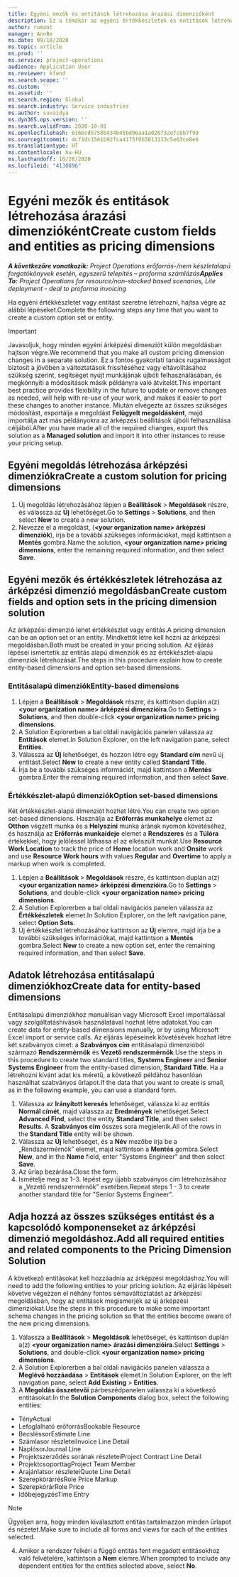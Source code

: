 ```yaml
---
title: Egyéni mezők és entitások létrehozása árazási dimenzióként
description: Ez a témakör az egyéni értékkészletek és entitások létrehozását ismerteti.
author: rumant
manager: AnnBe
ms.date: 09/18/2020
ms.topic: article
ms.prod: ''
ms.service: project-operations
audience: Application User
ms.reviewer: kfend
ms.search.scope: ''
ms.custom: ''
ms.assetid: ''
ms.search.region: Global
ms.search.industry: Service industries
ms.author: suvaidya
ms.dyn365.ops.version: ''
ms.search.validFrom: 2020-10-01
ms.openlocfilehash: 616bcd5758b434b45bd06aa1a026f32efc8b7f99
ms.sourcegitcommit: 4cf1dc1561b92fca4175f0b3813133c5e63ce8e6
ms.translationtype: HT
ms.contentlocale: hu-HU
ms.lasthandoff: 10/28/2020
ms.locfileid: "4130896"
---
```

# <a name="create-custom-fields-and-entities-as-pricing-dimensions"></a><span data-ttu-id="20dd1-103">Egyéni mezők és entitások létrehozása árazási dimenzióként</span><span class="sxs-lookup"><span data-stu-id="20dd1-103">Create custom fields and entities as pricing dimensions</span></span>

<span data-ttu-id="20dd1-104">_**A következőre vonatkozik:** Project Operations erőforrás-/nem készletalapú forgatókönyvek esetén, egyszerű telepítés – proforma számlázás_</span><span class="sxs-lookup"><span data-stu-id="20dd1-104">_**Applies To:** Project Operations for resource/non-stocked based scenarios, Lite deployment - deal to proforma invoicing_</span></span>

<span data-ttu-id="20dd1-105">Ha egyéni értékkészletet vagy entitást szeretne létrehozni, hajtsa végre az alábbi lépéseket.</span><span class="sxs-lookup"><span data-stu-id="20dd1-105">Complete the following steps any time that you want to create a custom option set or entity.</span></span>

> [!IMPORTANT]
> <span data-ttu-id="20dd1-106">Javasoljuk, hogy minden egyéni árképzési dimenziót külön megoldásban hajtson végre.</span><span class="sxs-lookup"><span data-stu-id="20dd1-106">We recommend that you make all custom pricing dimension changes in a separate solution.</span></span> <span data-ttu-id="20dd1-107">Ez a fontos gyakorlati tanács rugalmasságot biztosít a jövőben a változtatások frissítéséhez vagy eltávolításához szükség szerint, segítséget nyújt munkájának újbóli felhasználásában, és megkönnyíti a módosítások másik példányra való átvitelét.</span><span class="sxs-lookup"><span data-stu-id="20dd1-107">This important best practice provides flexibility in the future to update or remove changes as needed, will help with re-use of your work, and makes it easier to port these changes to another instance.</span></span> <span data-ttu-id="20dd1-108">Miután elvégezte az összes szükséges módosítást, exportálja a megoldást **Felügyelt megoldásként**, majd importálja azt más példányokra az árképzési beállítások újbóli felhasználása céljából.</span><span class="sxs-lookup"><span data-stu-id="20dd1-108">After you have made all of the required changes, export this solution as a **Managed solution** and import it into other instances to reuse your pricing setup.</span></span>


## <a name="create-a-custom-solution-for-pricing-dimensions"></a><span data-ttu-id="20dd1-109">Egyéni megoldás létrehozása árképzési dimenziókra</span><span class="sxs-lookup"><span data-stu-id="20dd1-109">Create a custom solution for pricing dimensions</span></span>
1. <span data-ttu-id="20dd1-110">Új megoldás létrehozásához lépjen a **Beállítások** > **Megoldások** részre, és válassza az **Új** lehetőséget.</span><span class="sxs-lookup"><span data-stu-id="20dd1-110">Go to **Settings** > **Solutions**, and then select **New** to create a new solution.</span></span> 
2. <span data-ttu-id="20dd1-111">Nevezze el a megoldást, (**\<your organization name> árképzési dimenziók**), írja be a további szükséges információkat, majd kattintson a **Mentés** gombra.</span><span class="sxs-lookup"><span data-stu-id="20dd1-111">Name the solution, **\<your organization name> pricing dimensions**, enter the remaining required information, and then select **Save**.</span></span>
  
## <a name="create-custom-fields-and-option-sets-in-the-pricing-dimension-solution"></a><span data-ttu-id="20dd1-112">Egyéni mezők és értékkészletek létrehozása az árképzési dimenzió megoldásban</span><span class="sxs-lookup"><span data-stu-id="20dd1-112">Create custom fields and option sets in the pricing dimension solution</span></span>

<span data-ttu-id="20dd1-113">Az árképzési dimenzió lehet értékkészlet vagy entitás.</span><span class="sxs-lookup"><span data-stu-id="20dd1-113">A pricing dimension can be an option set or an entity.</span></span> <span data-ttu-id="20dd1-114">Mindkettőt létre kell hozni az árképzési megoldásban.</span><span class="sxs-lookup"><span data-stu-id="20dd1-114">Both must be created in your pricing solution.</span></span> <span data-ttu-id="20dd1-115">Az eljárás lépései ismertetik az entitás alapú dimenziók és az értékkészlet-alapú dimenziók létrehozását.</span><span class="sxs-lookup"><span data-stu-id="20dd1-115">The steps in this procedure explain how to create entity-based dimensions and option set-based dimensions.</span></span>

### <a name="entity-based-dimensions"></a><span data-ttu-id="20dd1-116">Entitásalapú dimenziók</span><span class="sxs-lookup"><span data-stu-id="20dd1-116">Entity-based dimensions</span></span>

1. <span data-ttu-id="20dd1-117">Lépjen a **Beállítások** > **Megoldások** részre, és kattintson duplán a(z) **\<your organization name> árképzési dimenzióira**.</span><span class="sxs-lookup"><span data-stu-id="20dd1-117">Go to **Settings** > **Solutions**, and then double-click **\<your organization name> pricing dimensions**.</span></span>
2. <span data-ttu-id="20dd1-118">A Solution Explorerben a bal oldali navigációs panelen válassza az **Entitások** elemet.</span><span class="sxs-lookup"><span data-stu-id="20dd1-118">In Solution Explorer, on the left navigation pane, select **Entities**.</span></span>
3. <span data-ttu-id="20dd1-119">Válassza az **Új** lehetőséget, és hozzon létre egy **Standard cím** nevű új entitást.</span><span class="sxs-lookup"><span data-stu-id="20dd1-119">Select **New** to create a new entity called **Standard Title**.</span></span> 
4. <span data-ttu-id="20dd1-120">Írja be a további szükséges információt, majd kattintson a **Mentés** gombra.</span><span class="sxs-lookup"><span data-stu-id="20dd1-120">Enter the remaining required information, and then select **Save**.</span></span>


### <a name="option-set-based-dimensions"></a><span data-ttu-id="20dd1-121">Értékkészlet-alapú dimenziók</span><span class="sxs-lookup"><span data-stu-id="20dd1-121">Option set-based dimensions</span></span> 
<span data-ttu-id="20dd1-122">Két értékkészlet-alapú dimenziót hozhat létre.</span><span class="sxs-lookup"><span data-stu-id="20dd1-122">You can create two option set-based dimensions.</span></span> <span data-ttu-id="20dd1-123">Használja az **Erőforrás munkahelye** elemet az **Otthon** végzett munka és a **Helyszíni** munka árának nyomon követéséhez, és használja az **Erőforrás munkaideje** elemet a **Rendszeres** és a **Túlóra** értékekkel, hogy jelöléssel láthassa el az elkészült munkát.</span><span class="sxs-lookup"><span data-stu-id="20dd1-123">Use **Resource Work Location** to track the price of **Home** location work and **Onsite** work and use **Resource Work hours** with values **Regular** and **Overtime** to apply a markup when work is completed.</span></span>


1. <span data-ttu-id="20dd1-124">Lépjen a **Beállítások** > **Megoldások** részre, és kattintson duplán a(z) **\<your organization name> árképzési dimenzióira**.</span><span class="sxs-lookup"><span data-stu-id="20dd1-124">Go to **Settings** > **Solutions**, and double-click  **\<your organization name> pricing dimensions**.</span></span> 
2. <span data-ttu-id="20dd1-125">A Solution Explorerben a bal oldali navigációs panelen válassza az **Értékkészletek** elemet.</span><span class="sxs-lookup"><span data-stu-id="20dd1-125">In Solution Explorer, on the left navigation pane, select  **Option Sets**.</span></span> 
3. <span data-ttu-id="20dd1-126">Új értékkészlet létrehozásához kattintson az **Új** elemre, majd írja be a további szükséges információkat, majd kattintson a **Mentés** gombra.</span><span class="sxs-lookup"><span data-stu-id="20dd1-126">Select **New** to create a new option set, enter the remaining required information, and then select **Save**.</span></span>

## <a name="create-data-for-entity-based-dimensions"></a><span data-ttu-id="20dd1-127">Adatok létrehozása entitásalapú dimenziókhoz</span><span class="sxs-lookup"><span data-stu-id="20dd1-127">Create data for entity-based dimensions</span></span>

<span data-ttu-id="20dd1-128">Entitásalapú dimenziókhoz manuálisan vagy Microsoft Excel importálással vagy szolgáltatáshívások használatával hozhat létre adatokat.</span><span class="sxs-lookup"><span data-stu-id="20dd1-128">You can create data for entity-based dimensions manually, or by using Microsoft Excel import or service calls.</span></span> <span data-ttu-id="20dd1-129">Az eljárás lépéseinek követésévek hozhat létre két szabványos címet: a **Szabványos cím** entitásalapú dimenzióból származó **Rendszermérnök** és **Vezető rendszermérnök**.</span><span class="sxs-lookup"><span data-stu-id="20dd1-129">Use the steps in this procedure to create two standard titles, **Systems Engineer** and **Senior Systems Engineer** from the entity-based dimension, **Standard Title**.</span></span> <span data-ttu-id="20dd1-130">Ha a létrehozni kívánt adat kis méretű, a következő példához hasonlóan használhat szabványos űrlapot.</span><span class="sxs-lookup"><span data-stu-id="20dd1-130">If the data that you want to create is small, as in the following example, you can use a standard form.</span></span>

1. <span data-ttu-id="20dd1-131">Válassza az **Irányított keresés** lehetőséget, válassza ki az entitás **Normál címét**, majd válassza az **Eredmények** lehetőséget.</span><span class="sxs-lookup"><span data-stu-id="20dd1-131">Select **Advanced Find**, select the entity **Standard Title**, and then select **Results**.</span></span> <span data-ttu-id="20dd1-132">A **Szabványos cím** összes sora megjelenik.</span><span class="sxs-lookup"><span data-stu-id="20dd1-132">All of the rows in the **Standard Title** entity will be shown.</span></span>
2. <span data-ttu-id="20dd1-133">Válassza az **Új** lehetőséget, és a **Név** mezőbe írja be a „Rendszermérnök” elemet, majd kattintson a **Mentés** gombra.</span><span class="sxs-lookup"><span data-stu-id="20dd1-133">Select **New**, and in the **Name** field, enter "Systems Engineer" and then select **Save**.</span></span>
3. <span data-ttu-id="20dd1-134">Az űrlap bezárása.</span><span class="sxs-lookup"><span data-stu-id="20dd1-134">Close the form.</span></span> 
4. <span data-ttu-id="20dd1-135">Ismételje meg az 1–3. lépést egy újabb szabványos cím létrehozásához a „Vezető rendszermérnök” esetében.</span><span class="sxs-lookup"><span data-stu-id="20dd1-135">Repeat steps 1 - 3 to create another standard title for "Senior Systems Engineer".</span></span>

## <a name="add-all-required-entities-and-related-components-to-the-pricing-dimension-solution"></a><span data-ttu-id="20dd1-136">Adja hozzá az összes szükséges entitást és a kapcsolódó komponenseket az árképzési dimenzió megoldáshoz.</span><span class="sxs-lookup"><span data-stu-id="20dd1-136">Add all required entities and related components to the Pricing Dimension Solution</span></span>
<span data-ttu-id="20dd1-137">A következő entitásokat kell hozzáadnia az árképzési megoldáshoz.</span><span class="sxs-lookup"><span data-stu-id="20dd1-137">You will need to add the following entities to your pricing solution.</span></span> <span data-ttu-id="20dd1-138">Az eljárás lépéseit követve végezzen el néhány fontos sémaváltoztatást az árképzési megoldásban, hogy az entitások megismerjék az új árképzési dimenziókat.</span><span class="sxs-lookup"><span data-stu-id="20dd1-138">Use the steps in this procedure to make some important schema changes in the pricing solution so that the entities become aware of the new pricing dimensions.</span></span>

1. <span data-ttu-id="20dd1-139">Válassza a **Beállítások** > **Megoldások** lehetőséget, és kattintson duplán a(z) **\<your organization name> árazási dimenzióira**.</span><span class="sxs-lookup"><span data-stu-id="20dd1-139">Select **Settings** > **Solutions**, and double-click **\<your organization name> pricing dimensions**.</span></span> 
2. <span data-ttu-id="20dd1-140">A Solution Explorerben a bal oldali navigációs panelen válassza a **Meglévő hozzáadása** > **Entitások** elemet.</span><span class="sxs-lookup"><span data-stu-id="20dd1-140">In Solution Explorer, on the left navigation pane, select **Add Existing** > **Entities**.</span></span>
3. <span data-ttu-id="20dd1-141">A **Megoldás összetevői** párbeszédpanelen válassza ki a következő entitásokat:</span><span class="sxs-lookup"><span data-stu-id="20dd1-141">In the **Solution Components** dialog box, select the following entities:</span></span>

  - <span data-ttu-id="20dd1-142">Tény</span><span class="sxs-lookup"><span data-stu-id="20dd1-142">Actual</span></span>
  - <span data-ttu-id="20dd1-143">Lefoglalható erőforrás</span><span class="sxs-lookup"><span data-stu-id="20dd1-143">Bookable Resource</span></span>
  - <span data-ttu-id="20dd1-144">Becsléssor</span><span class="sxs-lookup"><span data-stu-id="20dd1-144">Estimate Line</span></span>
  - <span data-ttu-id="20dd1-145">Számlasor részletei</span><span class="sxs-lookup"><span data-stu-id="20dd1-145">Invoice Line Detail</span></span>
  - <span data-ttu-id="20dd1-146">Naplósor</span><span class="sxs-lookup"><span data-stu-id="20dd1-146">Journal Line</span></span>
  - <span data-ttu-id="20dd1-147">Projektszerződés sorának részletei</span><span class="sxs-lookup"><span data-stu-id="20dd1-147">Project Contract Line Detail</span></span>
  - <span data-ttu-id="20dd1-148">Projektcsoporttag</span><span class="sxs-lookup"><span data-stu-id="20dd1-148">Project Team Member</span></span>
  - <span data-ttu-id="20dd1-149">Árajánlatsor részletei</span><span class="sxs-lookup"><span data-stu-id="20dd1-149">Quote Line Detail</span></span>
  - <span data-ttu-id="20dd1-150">Szerepkörárrés</span><span class="sxs-lookup"><span data-stu-id="20dd1-150">Role Price Markup</span></span>
  - <span data-ttu-id="20dd1-151">Szerepkörár</span><span class="sxs-lookup"><span data-stu-id="20dd1-151">Role Price</span></span> 
  - <span data-ttu-id="20dd1-152">Időbejegyzés</span><span class="sxs-lookup"><span data-stu-id="20dd1-152">Time Entry</span></span> 


> [!NOTE]
> <span data-ttu-id="20dd1-153">Ügyeljen arra, hogy minden kiválasztott entitás tartalmazzon minden űrlapot és nézetet.</span><span class="sxs-lookup"><span data-stu-id="20dd1-153">Make sure to include all forms and views for each of the entities selected.</span></span>

4. <span data-ttu-id="20dd1-154">Amikor a rendszer felkéri a függő entitás fent megadott entitásokhoz való felvételére, kattintson a **Nem** elemre.</span><span class="sxs-lookup"><span data-stu-id="20dd1-154">When prompted to include any dependent entities for the entities selected above, select **No**.</span></span>

